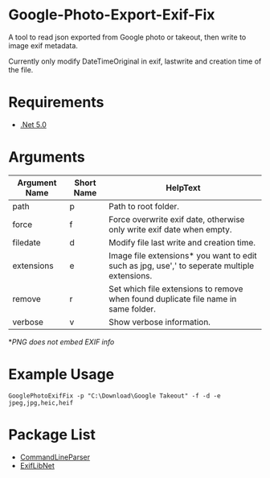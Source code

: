 # Google-Photo-Export-Exif-Fix
A tool to read json exported from Google photo or takeout, then write to image exif metadata.

Currently only modify DateTimeOriginal in exif, lastwrite and creation time of the file.

# Requirements
* [.Net 5.0](https://dotnet.microsoft.com/download/dotnet/5.0)

# Arguments
| Argument Name | Short Name | HelpText                                                                                    |
|---------------|------------|---------------------------------------------------------------------------------------------|
| path          | p          | Path to root folder.                                                                        |
| force         | f          | Force overwrite exif date, otherwise only write exif date when empty.                       |
| filedate      | d          | Modify file last write and creation time.                                                   |
| extensions    | e          | Image file extensions* you want to edit such as jpg, use',' to seperate multiple extensions. |
| remove        | r          | Set which file extensions to remove when found duplicate file name in same folder.          |
| verbose       | v          | Show verbose information.                                                                   |

**PNG does not embed EXIF info*

# Example Usage
    GooglePhotoExifFix -p "C:\Download\Google Takeout" -f -d -e jpeg,jpg,heic,heif 

# Package List
* [CommandLineParser](https://github.com/commandlineparser/commandline)
* [ExifLibNet](https://github.com/oozcitak/exiflibrary)
